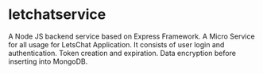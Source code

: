 # letchatservice
A Node JS backend service based on Express Framework.
A Micro Service for all usage for LetsChat Application.
It consists of user login and authentication.
Token creation and expiration.
Data encryption before inserting into MongoDB.
